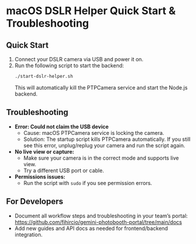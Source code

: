 # macOS DSLR Helper Quick Start & Troubleshooting

## Quick Start
1. Connect your DSLR camera via USB and power it on.
2. Run the following script to start the backend:
   ```sh
   ./start-dslr-helper.sh
   ```
   This will automatically kill the PTPCamera service and start the Node.js backend.

## Troubleshooting
- **Error: Could not claim the USB device**
  - Cause: macOS PTPCamera service is locking the camera.
  - Solution: The startup script kills PTPCamera automatically. If you still see this error, unplug/replug your camera and run the script again.
- **No live view or capture:**
  - Make sure your camera is in the correct mode and supports live view.
  - Try a different USB port or cable.
- **Permissions issues:**
  - Run the script with `sudo` if you see permission errors.

## For Developers
- Document all workflow steps and troubleshooting in your team’s portal: https://github.com/fihircio/gemini-photobooth-portal/tree/main/docs
- Add new guides and API docs as needed for frontend/backend integration.

